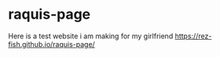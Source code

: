 # raquis-page
Here is a test website i am making for my girlfriend
https://rez-fish.github.io/raquis-page/

